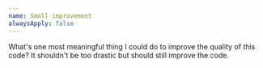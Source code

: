 ```yaml
---
name: Small improvement
alwaysApply: false
---
```


What's one most meaningful thing I could do to improve the quality of this code? It shouldn't be too drastic but should still improve the code.
